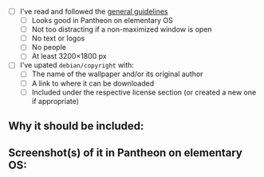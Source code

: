 - [ ] I've read and followed the [general guidelines](https://github.com/elementary/wallpapers#general-wallpaper-guidelines)
  - [ ] Looks good in Pantheon on elementary OS
  - [ ] Not too distracting if a non-maximized window is open
  - [ ] No text or logos
  - [ ] No people
  - [ ] At least 3200×1800 px
- [ ] I've upated `debian/copyright` with:
  - [ ] The name of the wallpaper and/or its original author
  - [ ] A link to where it can be downloaded
  - [ ] Included under the respective license section (or created a new one if appropriate)

## Why it should be included:



## Screenshot(s) of it in Pantheon on elementary OS:


